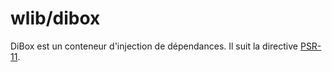 # wlib/dibox

DiBox est un conteneur d'injection de dépendances. Il suit la directive [PSR-11](https://www.php-fig.org/psr/psr-11/).